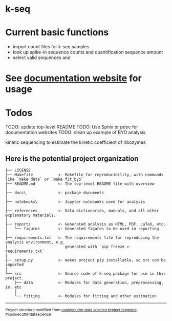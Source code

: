 k-seq
==============================

# Current basic functions
- import count files for k-seq samples
- look up spike-in sequence counts and quantification sequence amount
- select valid sequences and


# See [documentation website](https://ynshen.github.io/k-seq/) for usage


# Todos
TODO: update top-level README
TODO: Use Sphix or pdoc for documentation websites
TODO: clean up example of BYO analysis


kinetic sequencing to estimate the kinetic coefficient of ribozymes

Here is the potential project organization
------------
    ├── LICENSE
    ├── Makefile           <- Makefile for reproducibility, with commands like `make data` or `make fit_byo`
    ├── README.md          <- The top-level README file with overview
    │
    ├── docs\              <- package documents
    │
    ├── notebooks\         <- Jupyter notebooks used for analysis
    │
    ├── references         <- Data dictionaries, manuals, and all other explanatory materials.
    │
    ├── reports            <- Generated analysis as HTML, PDF, LaTeX, etc.
    │   └── figures        <- Generated figures to be used in reporting
    │
    ├── requirements.txt   <- The requirements file for reproducing the analysis environment, e.g.
    │                         generated with `pip freeze > requirements.txt`
    │
    ├── setup.py           <- makes project pip installable, so src can be imported
    │
    └── src                <- Source code of k-seq package for use in this project.
        ├── data           <- Modules for data generation, preprocessing, io, etc
        │
        └── fitting        <- Modules for fitting and other estimation



--------

<p><small>Project structure modified from <a target="_blank" href="https://drivendata.github.io/cookiecutter-data-science/">cookiecutter data science project template</a>. #cookiecutterdatascience</small></p>
